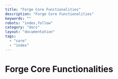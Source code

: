 ```yaml
---
title: "Forge Core Functionalities"
description: "Forge Core Functionalities"
keywords: ""
robots: "index,follow"
category: "docs"
layout: "documentation"
tags: 
  - "core"
  - "index"
---
```



# Forge Core Functionalities